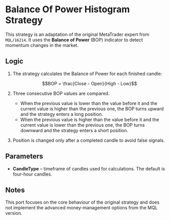 # Balance Of Power Histogram Strategy

This strategy is an adaptation of the original MetaTrader expert from `MQL/16214`. It uses the **Balance of Power** (BOP) indicator to detect momentum changes in the market.

## Logic

1. The strategy calculates the Balance of Power for each finished candle:
   
   $$BOP = \frac{Close - Open}{High - Low}$$
2. Three consecutive BOP values are compared.
   - When the previous value is lower than the value before it and the current value is higher than the previous one, the BOP turns upward and the strategy enters a long position.
   - When the previous value is higher than the value before it and the current value is lower than the previous one, the BOP turns downward and the strategy enters a short position.
3. Position is changed only after a completed candle to avoid false signals.

## Parameters

- **CandleType** – timeframe of candles used for calculations. The default is four-hour candles.

## Notes

This port focuses on the core behaviour of the original strategy and does not implement the advanced money-management options from the MQL version.

